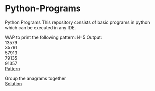 # Python-Programs
Python Programs
This repository consists of basic programs in python which can be executed in any IDE.

WAP to print the following pattern:
N=5
Output:<br />
13579<br />
35791<br />
57913<br />
79135<br />
91357<br />
[Pattern](https://github.com/Madhurima1997/Python-Programs/blob/master/pattern.py)

Group the anagrams together<br />
[Solution](https://github.com/Madhurima1997/Python-Programs/blob/master/anagram.py)

